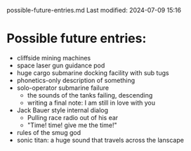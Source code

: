 possible-future-entries.md
Last modified: 2024-07-09 15:16

# Possible future entries:
* cliffside mining machines
* space laser gun guidance pod
* huge cargo submarine docking facility with sub tugs
* phonetics-only description of something
* solo-operator submarine failure
    * the sounds of the tanks failing, descending
    * writing a final note: I am still in love with you
* Jack Bauer style internal dialog
    * Pulling race radio out of his ear
    * "Time! time! give me the time!"
* rules of the smug god
* sonic titan: a huge sound that travels across the lanscape



